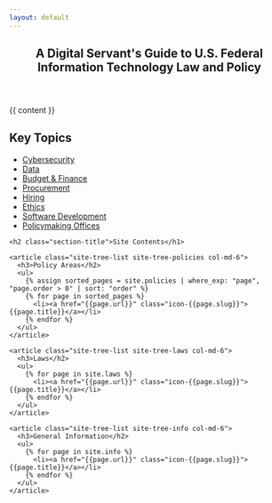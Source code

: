 ```yaml
---
layout: default
---
```

<article class="post-single">

  <header class="page-header">
    <h1 class="main-title">
      A <span class="">Digital Servant's Guide</span> to
      <span class="first">U.S. Federal</span>
      <span class="second">Information Technology</span>
      <span class="third">Law and Policy</span>
    </h1>
  </header>

  <section>
    {{ content }}
  </section>

  <section class="site-tree row">
    <h2>Key Topics</h1>
    <ul class="key-topics">
      <li>
        <a href="/policies/cybersecurity/" class="btn btn-primary btn-lg category-policies"><span class="icon icon-cybersecurity"></span><span class="text">Cybersecurity</span></a>
      </li>
      <li>
        <a href="/policies/data/" class="btn btn-primary btn-lg category-policies"><span class="icon icon-data"></span><span class="text">Data</span></a>
      </li>
      <li>
        <a href="/policies/budget-finance/" class="btn btn-primary btn-lg category-policies"><span class="icon icon-budget-finance"></span><span class="text">Budget & Finance</span></a>
      </li>
      <li>
        <a href="/policies/procurement/" class="btn btn-primary btn-lg category-policies"><span class="icon icon-procurement"></span><span class="text">Procurement</span></a>
      </li>
      <li>
        <a href="/policies/hiring/" class="btn btn-primary btn-lg category-policies"><span class="icon icon-hiring"></span><span class="text">Hiring</span></a>
      </li>
      <li>
        <a href="/policies/ethics/" class="btn btn-primary btn-lg category-policies"><span class="icon icon-ethics"></span><span class="text">Ethics</span></a>
      </li>
      <li>
        <a href="/info/software-development/" class="btn btn-primary btn-lg category-info"><span class="icon icon-dev"></span><span class="text">Software Development</span></a>
      </li>
      <li>
        <a href="/info/policymaking-offices/" class="btn btn-primary btn-lg category-info"><span class="icon icon-offices"></span><span class="text">Policymaking Offices</span></a>
      </li>
    </ul>

    <h2 class="section-title">Site Contents</h1>

    <article class="site-tree-list site-tree-policies col-md-6">
      <h3>Policy Areas</h2>
      <ul>
        {% assign sorted_pages = site.policies | where_exp: "page", "page.order > 0" | sort: "order" %}
        {% for page in sorted_pages %}
          <li><a href="{{page.url}}" class="icon-{{page.slug}}">{{page.title}}</a></li>
        {% endfor %}
      </ul>
    </article>

    <article class="site-tree-list site-tree-laws col-md-6">
      <h3>Laws</h2>
      <ul>
        {% for page in site.laws %}
          <li><a href="{{page.url}}" class="icon-{{page.slug}}">{{page.title}}</a></li>
        {% endfor %}
      </ul>
    </article>

    <article class="site-tree-list site-tree-info col-md-6">
      <h3>General Information</h2>
      <ul>
        {% for page in site.info %}
          <li><a href="{{page.url}}" class="icon-{{page.slug}}">{{page.title}}</a></li>
        {% endfor %}
      </ul>
    </article>

  </section>

</article>
